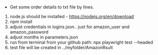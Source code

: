 - Get some order details to txt file by lines.

1. node.js should be installed - https://nodejs.org/en/download
2. npm install
3. adjust credentials in logins.json.. just for amazon_user and amazon_password
4. adjust months in parameters.json
5. run from terminal from your github path: npx playwright test --headed
6. test file will be created in ../myfolder/AmazonRsult

